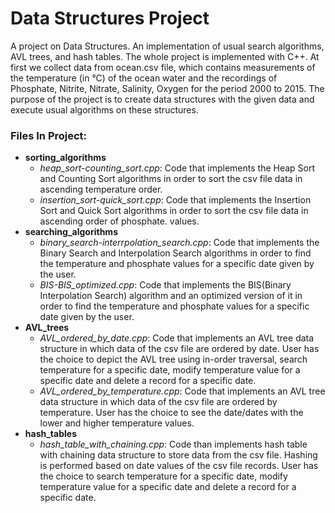 # Data Structures Project
A project on Data Structures. An implementation of usual search algorithms, AVL trees, and hash tables.
The whole project is implemented with C++.
At first we collect data from ocean.csv file, which contains measurements of the temperature (in °C) of the ocean water and the recordings of Phosphate, Nitrite, Nitrate, Salinity, Oxygen for the period 2000 to 2015.
The purpose of the project is to create data structures with the given data and execute usual algorithms on these structures.

### Files In Project:
- **sorting_algorithms**
  - *heap_sort-counting_sort.cpp*: Code that implements the Heap Sort and Counting Sort algorithms in order to sort the csv file data in ascending temperature order.
  - *insertion_sort-quick_sort.cpp*: Code that implements the Insertion Sort and Quick Sort algorithms in order to sort the csv file data in ascending order of phosphate. values.
- **searching_algorithms**
  - *binary_search-interrpolation_search.cpp*: Code that implements the Binary Search and Interpolation Search algorithms in order to find the temperature and phosphate values for a specific date given by the user.
  - *BIS-BIS_optimized.cpp*: Code that implements the BIS(Binary Interpolation Search) algorithm and an optimized version of it in order to find the temperature and phosphate values for a specific date given by the user.
- **AVL_trees**
  - *AVL_ordered_by_date.cpp*: Code that implements an AVL tree data structure in which data of the csv file are ordered by date. User has the choice to depict the AVL tree using in-order traversal, search temperature for a specific date, modify temperature value for a specific date and delete a record for a specific date.
  - *AVL_ordered_by_temperature.cpp*: Code that implements an AVL tree data structure in which data of the csv file are ordered by temperature. User has the choice to see the date/dates with the lower and higher temperature values.
- **hash_tables**
  - *hash_table_with_chaining.cpp*: Code than implements hash table with chaining data structure to store data from the csv file. Hashing is performed based on date values of the csv file records. User has the choice to search temperature for a specific date, modify temperature value for a specific date and delete a record for a specific date.

